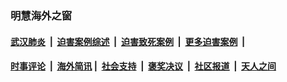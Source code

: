 
### 明慧海外之窗

####  [武汉肺炎](indexes/365.md?t=05311001) &nbsp;|&nbsp;  [迫害案例综述](indexes/328.md?t=05311001) &nbsp;|&nbsp; [迫害致死案例](indexes/277.md?t=05311001)  &nbsp;|&nbsp; [更多迫害案例](indexes/81.md?t=05311001)  &nbsp;|&nbsp; 
####  [时事评论](indexes/19.md?t=05311001) &nbsp;|&nbsp; [海外简讯](indexes/245.md?t=05311001)&nbsp;|&nbsp;  [社会支持](indexes/140.md?t=05311001) &nbsp;|&nbsp; [褒奖决议](indexes/282.md?t=05311001) &nbsp;|&nbsp; [社区报道](indexes/91.md?t=05311001)  &nbsp;|&nbsp; [天人之间](indexes/78.md?t=05311001) 

